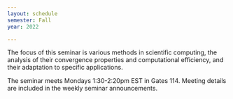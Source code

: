 ```yaml
---
layout: schedule
semester: Fall
year: 2022

---
```


The focus of this seminar is various methods in scientific computing,
the analysis of their convergence properties and computational efficiency,
and their adaptation to specific applications.

The seminar meets Mondays 1:30-2:20pm EST in Gates 114. Meeting details are included in the weekly seminar announcements.

